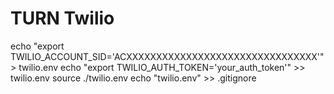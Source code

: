 # TURN Twilio 


echo "export TWILIO_ACCOUNT_SID='ACXXXXXXXXXXXXXXXXXXXXXXXXXXXXXXXX'" > twilio.env
echo "export TWILIO_AUTH_TOKEN='your_auth_token'" >> twilio.env
source ./twilio.env
echo "twilio.env" >> .gitignore
